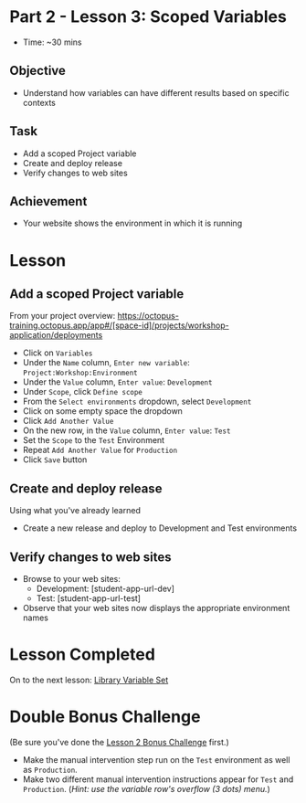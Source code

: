 # Part 2 - Lesson 3: Scoped Variables
- Time: ~30 mins

## Objective
- Understand how variables can have different results based on specific contexts

## Task
- Add a scoped Project variable
- Create and deploy release
- Verify changes to web sites

## Achievement
- Your website shows the environment in which it is running

# Lesson

## Add a scoped Project variable

From your project overview: https://octopus-training.octopus.app/app#/[space-id]/projects/workshop-application/deployments
- Click on `Variables`
- Under the `Name` column, `Enter new variable`: `Project:Workshop:Environment`
- Under the `Value` column, `Enter value`: `Development`
- Under `Scope`, click `Define scope`
- From the `Select environments` dropdown, select `Development`
- Click on some empty space the dropdown
- Click `Add Another Value`
- On the new row, in the `Value` column, `Enter value`: `Test`
- Set the `Scope` to the `Test` Environment
- Repeat `Add Another Value` for `Production`
- Click `Save` button

## Create and deploy release
Using what you've already learned
- Create a new release and deploy to Development and Test environments

## Verify changes to web sites

- Browse to your web sites:
  - Development: [student-app-url-dev]
  - Test: [student-app-url-test]
- Observe that your web sites now displays the appropriate environment names

# Lesson Completed
On to the next lesson: [Library Variable Set](part-2-lesson-5.md)

# Double Bonus Challenge
(Be sure you've done the [Lesson 2 Bonus Challenge](part-2-lesson-2.md#bonus-challenge) first.)

- Make the manual intervention step run on the `Test` environment as well as `Production`.
- Make two different manual intervention instructions appear for `Test` and `Production`. (*Hint: use the variable row's overflow (3 dots) menu.*)
